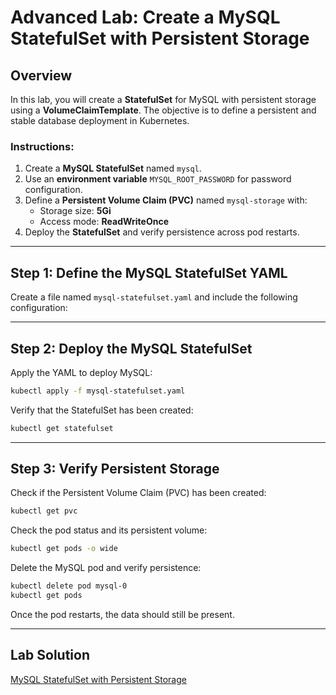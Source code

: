 # Advanced Lab: Create a MySQL StatefulSet with Persistent Storage

## Overview
In this lab, you will create a **StatefulSet** for MySQL with persistent storage using a **VolumeClaimTemplate**. The objective is to define a persistent and stable database deployment in Kubernetes.

### **Instructions:**
1. Create a **MySQL StatefulSet** named `mysql`.
2. Use an **environment variable** `MYSQL_ROOT_PASSWORD` for password configuration.
3. Define a **Persistent Volume Claim (PVC)** named `mysql-storage` with:
   - Storage size: **5Gi**
   - Access mode: **ReadWriteOnce**
4. Deploy the **StatefulSet** and verify persistence across pod restarts.

---

## **Step 1: Define the MySQL StatefulSet YAML**
Create a file named `mysql-statefulset.yaml` and include the following configuration:

---

## **Step 2: Deploy the MySQL StatefulSet**
Apply the YAML to deploy MySQL:
```sh
kubectl apply -f mysql-statefulset.yaml
```

Verify that the StatefulSet has been created:
```sh
kubectl get statefulset
```

---

## **Step 3: Verify Persistent Storage**
Check if the Persistent Volume Claim (PVC) has been created:
```sh
kubectl get pvc
```

Check the pod status and its persistent volume:
```sh
kubectl get pods -o wide
```

Delete the MySQL pod and verify persistence:
```sh
kubectl delete pod mysql-0
kubectl get pods
```

Once the pod restarts, the data should still be present.

---

## **Lab Solution**
[MySQL StatefulSet with Persistent Storage]()

